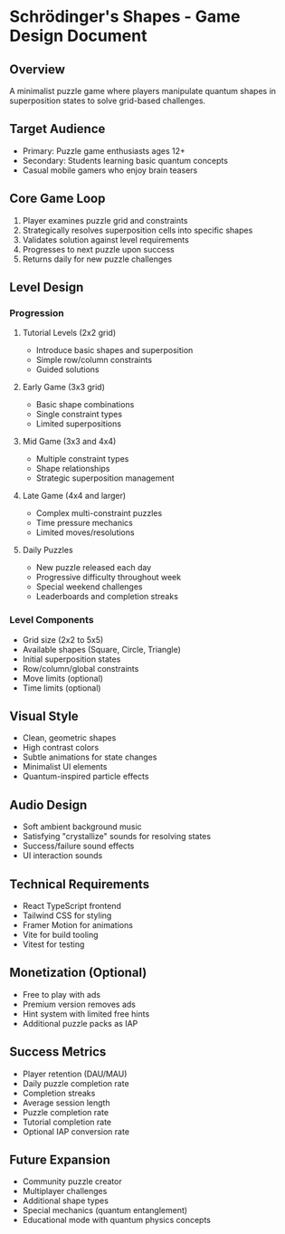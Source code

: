 # Schrödinger's Shapes - Game Design Document

## Overview
A minimalist puzzle game where players manipulate quantum shapes in superposition states to solve grid-based challenges.

## Target Audience
- Primary: Puzzle game enthusiasts ages 12+
- Secondary: Students learning basic quantum concepts
- Casual mobile gamers who enjoy brain teasers

## Core Game Loop
1. Player examines puzzle grid and constraints
2. Strategically resolves superposition cells into specific shapes
3. Validates solution against level requirements
4. Progresses to next puzzle upon success
5. Returns daily for new puzzle challenges

## Level Design

### Progression
1. Tutorial Levels (2x2 grid)
   - Introduce basic shapes and superposition
   - Simple row/column constraints
   - Guided solutions

2. Early Game (3x3 grid) 
   - Basic shape combinations
   - Single constraint types
   - Limited superpositions

3. Mid Game (3x3 and 4x4)
   - Multiple constraint types
   - Shape relationships
   - Strategic superposition management

4. Late Game (4x4 and larger)
   - Complex multi-constraint puzzles
   - Time pressure mechanics
   - Limited moves/resolutions

5. Daily Puzzles
   - New puzzle released each day
   - Progressive difficulty throughout week
   - Special weekend challenges
   - Leaderboards and completion streaks

### Level Components
- Grid size (2x2 to 5x5)
- Available shapes (Square, Circle, Triangle)
- Initial superposition states
- Row/column/global constraints
- Move limits (optional)
- Time limits (optional)

## Visual Style
- Clean, geometric shapes
- High contrast colors
- Subtle animations for state changes
- Minimalist UI elements
- Quantum-inspired particle effects

## Audio Design
- Soft ambient background music
- Satisfying "crystallize" sounds for resolving states
- Success/failure sound effects
- UI interaction sounds

## Technical Requirements
- React TypeScript frontend
- Tailwind CSS for styling
- Framer Motion for animations
- Vite for build tooling
- Vitest for testing

## Monetization (Optional)
- Free to play with ads
- Premium version removes ads
- Hint system with limited free hints
- Additional puzzle packs as IAP

## Success Metrics
- Player retention (DAU/MAU)
- Daily puzzle completion rate
- Completion streaks
- Average session length
- Puzzle completion rate
- Tutorial completion rate
- Optional IAP conversion rate

## Future Expansion
- Community puzzle creator
- Multiplayer challenges
- Additional shape types
- Special mechanics (quantum entanglement)
- Educational mode with quantum physics concepts
